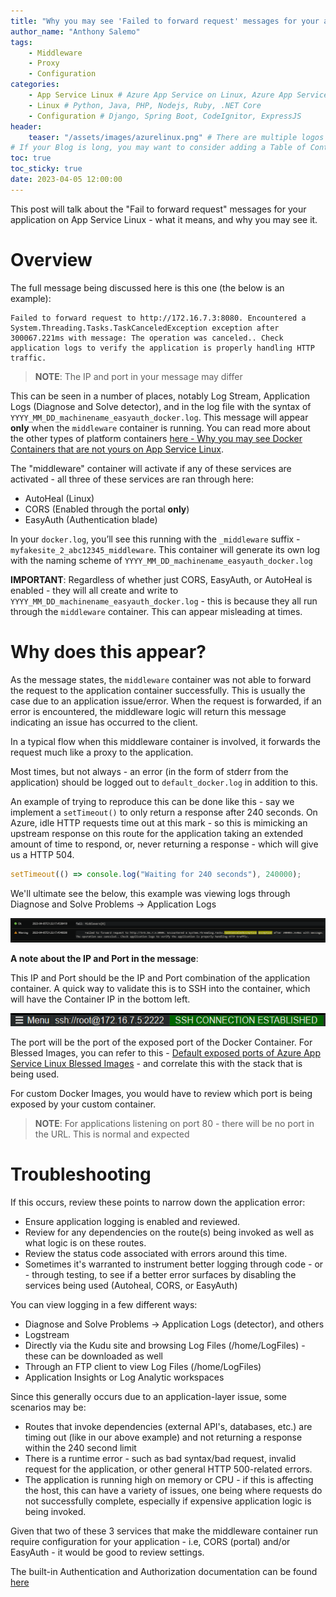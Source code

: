```yaml
---
title: "Why you may see 'Failed to forward request' messages for your application on App Service Linux"
author_name: "Anthony Salemo"
tags:
    - Middleware
    - Proxy
    - Configuration
categories:
    - App Service Linux # Azure App Service on Linux, Azure App Service on Windows, Function App, Azure VM, Azure SDK
    - Linux # Python, Java, PHP, Nodejs, Ruby, .NET Core
    - Configuration # Django, Spring Boot, CodeIgnitor, ExpressJS
header:
    teaser: "/assets/images/azurelinux.png" # There are multiple logos that can be used in "/assets/images" if you choose to add one.
# If your Blog is long, you may want to consider adding a Table of Contents by adding the following two settings.
toc: true
toc_sticky: true
date: 2023-04-05 12:00:00
---
```


This post will talk about the "Fail to forward request" messages for your application on App Service Linux - what it means, and why you may see it.

# Overview
The full message being discussed here is this one (the below is an example):

```
Failed to forward request to http://172.16.7.3:8080. Encountered a System.Threading.Tasks.TaskCanceledException exception after 300067.221ms with message: The operation was canceled.. Check application logs to verify the application is properly handling HTTP traffic.
```

> **NOTE**: The IP and port in your message may differ

This can be seen in a number of places, notably Log Stream, Application Logs (Diagnose and Solve detector), and in the log file with the syntax of `YYYY_MM_DD_machinename_easyauth_docker.log`.
This message will appear **only** when the `middleware` container is running. You can read more about the other types of platform containers [here - Why you may see Docker Containers that are not yours on App Service Linux](https://azureossd.github.io/2023/03/15/Why-you-may-see-Docker-Containers-that-are-not-yours-on-App-Service-Linux/index.html).

The "middleware" container will activate if any of these services are activated - all three of these services are ran through here:

- AutoHeal (Linux)
- CORS (Enabled through the portal **only**)
- EasyAuth (Authentication blade)

In your `docker.log`, you’ll see this running with the `_middleware` suffix - `myfakesite_2_abc12345_middleware`. This container will generate its own log with the naming scheme of `YYYY_MM_DD_machinename_easyauth_docker.log`

**IMPORTANT**: Regardless of whether just CORS, EasyAuth, or AutoHeal is enabled - they will all create and write to `YYYY_MM_DD_machinename_easyauth_docker.log` - this is because they all run through the `middleware` container. This can appear misleading at times.

# Why does this appear?
As the message states, the `middleware` container was not able to forward the request to the application container successfully. This is usually the case due to an application issue/error. When the request is forwarded, if an error is encountered, the middleware logic will return this message indicating an issue has occurred to the client. 

In a typical flow when this middleware container is involved, it forwards the request much like a proxy to the application.

Most times, but not always - an error (in the form of stderr from the application) should be logged out to `default_docker.log` in addition to this.

An example of trying to reproduce this can be done like this - say we implement a `setTimeout()` to only return a response after 240 seconds. On Azure, idle HTTP requests time out at this mark - so this is mimicking an upstream response on this route for the application taking an extended amount of time to respond, or, never returning a response - which will give us a HTTP 504.

```javascript
setTimeout(() => console.log("Waiting for 240 seconds"), 240000);
```

We'll ultimate see the below, this example was viewing logs through Diagnose and Solve Problems -> Application Logs

![Middleware failure](/media/2023/04/azure-blog-middleware-1.png)

**A note about the IP and Port in the message**:

This IP and Port should be the IP and Port combination of the application container. A quick way to validate this is to SSH into the container, which will have the Container IP in the bottom left.

![Application Container IP ](/media/2023/04/azure-blog-middleware-2.png)

The port will be the port of the exposed port of the Docker Container. For Blessed Images, you can refer to this - [Default exposed ports of Azure App Service Linux Blessed Images](https://azureossd.github.io/2023/03/24/Default-exposed-ports-of-Azure-App-Service-Linux-Blessed-Images/index.html) - and correlate this with the stack that is being used.

For custom Docker Images, you would have to review which port is being exposed by your custom container.

> **NOTE**: For applications listening on port 80 - there will be no port in the URL. This is normal and expected

# Troubleshooting
If this occurs, review these points to narrow down the application error:

- Ensure application logging is enabled and reviewed. 
- Review for any dependencies on the route(s) being invoked as well as what logic is on these routes.
- Review the status code associated with errors around this time.
- Sometimes it's warranted to instrument better logging through code - or - through testing, to see if a better error surfaces by disabling the services being used (Autoheal, CORS, or EasyAuth) 

You can view logging in a few different ways:
- Diagnose and Solve Problems -> Application Logs (detector), and others
- Logstream
- Directly via the Kudu site and browsing Log Files (/home/LogFiles) - these can be downloaded as well
- Through an FTP client to view Log Files (/home/LogFiles)
- Application Insights or Log Analytic workspaces

Since this generally occurs due to an application-layer issue, some scenarios may be:
- Routes that invoke dependencies (external API's, databases, etc.) are timing out (like in our above example) and not returning a response within the 240 second limit
- There is a runtime error - such as bad syntax/bad request, invalid request for the application, or other general HTTP 500-related errors.
- The application is running high on memory or CPU - if this is affecting the host, this can have a variety of issues, one being where requests do not successfully complete, especially if expensive application logic is being invoked.

Given that two of these 3 services that make the middleware container run require configuration for your application - i.e, CORS (portal) and/or EasyAuth - it would be good to review settings. 

The built-in Authentication and Authorization documentation can be found [here](https://learn.microsoft.com/en-us/azure/app-service/overview-authentication-authorization.)